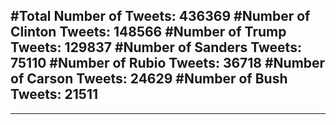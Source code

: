 #Total Number of Tweets: 436369 
#Number of Clinton Tweets: 148566
#Number of Trump Tweets: 129837
#Number of Sanders Tweets: 75110
#Number of Rubio Tweets: 36718
#Number of Carson Tweets: 24629
#Number of Bush Tweets: 21511
---
---
